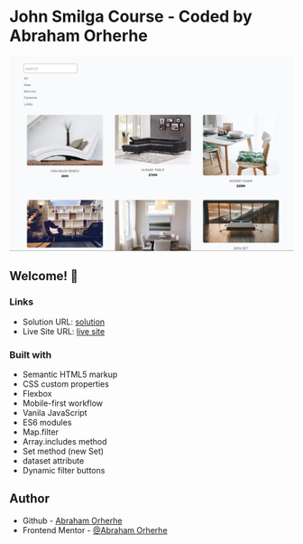 # John Smilga Course - Coded by Abraham Orherhe

![Design preview for the Random-user coding challenge](./images/Productsfilter.jpg)

## Welcome! 👋

### Links

- Solution URL: [solution](https://github.com/aeorherhe/filterProfucts.git)
- Live Site URL: [live site](https://aeorherhe-filter-products.netlify.app/)

### Built with

- Semantic HTML5 markup
- CSS custom properties
- Flexbox
- Mobile-first workflow
- Vanila JavaScript
- ES6 modules
- Map.filter
- Array.includes method
- Set method (new Set)
- dataset attribute
- Dynamic filter buttons

## Author

- Github - [Abraham Orherhe](https://github.com/aeorherhe)
- Frontend Mentor - [@Abraham Orherhe](https://www.frontendmentor.io/profile/aeorherhe)
